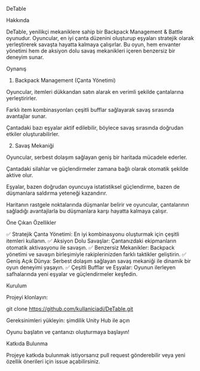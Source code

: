 DeTable

Hakkında

DeTable, yenilikçi mekaniklere sahip bir Backpack Management & Battle oyunudur. Oyuncular, en iyi çanta düzenini oluşturup eşyaları stratejik olarak yerleştirerek savaşta hayatta kalmaya çalışırlar. Bu oyun, hem envanter yönetimi hem de aksiyon dolu savaş mekanikleri içeren benzersiz bir deneyim sunar.

Oynanış

1. Backpack Management (Çanta Yönetimi)

Oyuncular, itemleri dükkandan satın alarak en verimli şekilde çantalarına yerleştirirler.

Farklı item kombinasyonları çeşitli bufflar sağlayarak savaş sırasında avantajlar sunar.

Çantadaki bazı eşyalar aktif edilebilir, böylece savaş sırasında doğrudan etkiler oluşturabilirler.

2. Savaş Mekaniği

Oyuncular, serbest dolaşım sağlayan geniş bir haritada mücadele ederler.

Çantadaki silahlar ve güçlendirmeler zamana bağlı olarak otomatik şekilde aktive olur.

Eşyalar, bazen doğrudan oyuncuya istatistiksel güçlendirme, bazen de düşmanlara saldırma yeteneği kazandırır.

Haritanın rastgele noktalarında düşmanlar belirir ve oyuncular, çantalarının sağladığı avantajlarla bu düşmanlara karşı hayatta kalmaya çalışır.

Öne Çıkan Özellikler

✅ Stratejik Çanta Yönetimi: En iyi kombinasyonu oluşturmak için çeşitli itemleri kullanın.
✅ Aksiyon Dolu Savaşlar: Çantanızdaki ekipmanların otomatik aktivasyonu ile savaşın.
✅ Benzersiz Mekanikler: Backpack yönetimi ve savaşın birleşimiyle rakiplerinizden farklı taktikler geliştirin.
✅ Geniş Açık Dünya: Serbest dolaşım sağlayan savaş mekaniği ile dinamik bir oyun deneyimi yaşayın.
✅ Çeşitli Bufflar ve Eşyalar: Oyunun ilerleyen safhalarında yeni eşyalar ve güçlendirmeler keşfedin.

Kurulum

Projeyi klonlayın:

git clone https://github.com/kullaniciadi/DeTable.git

Gereksinimleri yükleyin:
şimdilik Unity Hub ile açın

Oyunu başlatın ve çantanızı oluşturmaya başlayın!

Katkıda Bulunma

Projeye katkıda bulunmak istiyorsanız pull request gönderebilir veya yeni özellik önerileri için issue açabilirsiniz.
